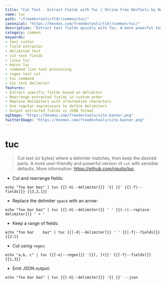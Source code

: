 ```yaml
---
title: "Cut Text - Extract Fields with Tuc | Online Free DevTools by Hexmos"
name: tuc
path: "/freedevtools/tldr/common/tuc/"
canonical: "https://hexmos.com/freedevtools/tldr/common/tuc/"
description: "Extract text fields quickly with Tuc. A more powerful text cutter with flexible delimiters and field selection. Free online tool, no registration required."
category: common
keywords:
- text cutter
- field extractor
- delimited text
- cut text fields
- linux tuc
- macos tuc
- command line text processing
- regex text cut
- tuc command
- tuc text delimiter
features:
- Extract specific fields based on delimiter
- Rearrange extracted fields in custom order
- Replace delimiters with alternative characters
- Use regular expressions to define delimiters
- Output extracted fields in JSON format
ogImage: "https://hexmos.com/freedevtools/site-banner.png"
twitterImage: "https://hexmos.com/freedevtools/site-banner.png"
---
```


# tuc

> Cut text (or bytes) where a delimiter matches, then keep the desired parts.
> A more user-friendly and powerful version of `cut` with sensible defaults.
> More information: <https://github.com/riquito/tuc>.

- Cut and rearrange fields:

`echo "foo bar baz" | tuc {{[-d|--delimiter]}} '{{ }}' {{[-f|--fields]}} {{3,2,1}}`

- Replace the delimiter `space` with an arrow:

`echo "foo bar baz" | tuc {{[-d|--delimiter]}} ' ' {{[-r|--replace-delimiter]}} ' ➡ '`

- Keep a range of fields:

`echo "foo bar    baz" | tuc {{[-d|--delimiter]}} ' ' {{[-f|--fields]}} {{2:}}`

- Cut using `regex`:

`echo "a,b, c" | tuc {{[-e|--regex]}} '{{[, ]+}}' {{[-f|--fields]}} {{1,3}}`

- Emit JSON output:

`echo "foo bar baz" | tuc {{[-d|--delimiter]}} '{{ }}' --json`
